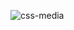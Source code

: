 ![css-media](https://user-images.githubusercontent.com/48285856/147839007-37f3e2cf-de89-497a-87e0-87fb7431e060.png)
